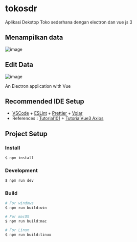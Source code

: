 # tokosdr
Aplikasi Dekstop Toko sederhana dengan electron dan vue js 3

## Menampilkan data
![image](https://github.com/Gusma-crypto/xdrtoko/assets/61172794/1a802b19-bbfa-49a7-baff-9daa94f48aba)

## Edit Data
![image](https://github.com/Gusma-crypto/xdrtoko/assets/61172794/4c9ba2d0-6416-424f-aa6f-45e5ecc8221a)


An Electron application with Vue

## Recommended IDE Setup

- [VSCode](https://code.visualstudio.com/) + [ESLint](https://marketplace.visualstudio.com/items?itemName=dbaeumer.vscode-eslint) + [Prettier](https://marketplace.visualstudio.com/items?itemName=esbenp.prettier-vscode) + [Volar](https://marketplace.visualstudio.com/items?itemName=Vue.volar)
- References :  [Tutorial101](https://tutorial101.blogspot.com/2023/08/laravel-10-vue-js-vite-crud-create-read.html?m=1) + [TutorialVue3 Axios ](https://www.bezkoder.com/vue-3-typescript-axios)

## Project Setup

### Install

```bash
$ npm install
```

### Development

```bash
$ npm run dev
```

### Build

```bash
# For windows
$ npm run build:win

# For macOS
$ npm run build:mac

# For Linux
$ npm run build:linux
```
